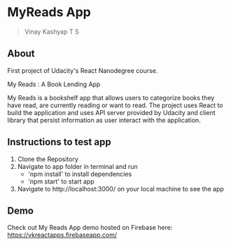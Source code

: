 # MyReads App

> Vinay Kashyap T S

## About

First project of Udacity's React Nanodegree course.

My Reads : A Book Lending App

My Reads is a bookshelf app that allows users to categorize books they have read, are currently reading or want to read. The project uses React to build the application and uses API server provided by Udacity and client library that persist information as user interact with the application.

## Instructions to test app

1. Clone the Repository
2. Navigate to app folder in terminal and run 
   * 'npm install' to install dependencies
   * 'npm start' to start app 
3. Navigate to http://localhost:3000/ on your local machine to see the app

## Demo

Check out My Reads App demo hosted on Firebase here: https://vkreactapps.firebaseapp.com/
